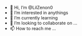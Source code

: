 - 👋 Hi, I’m @LilZenon0
- 👀 I’m interested in anythings
- 🌱 I’m currently learning 
- 💞️ I’m looking to collaborate on ...
- 📫 How to reach me ...

<!---
LilZenon0/LilZenon0 is a ✨ special ✨ repository because its `README.md` (this file) appears on your GitHub profile.
You can click the Preview link to take a look at your changes.
--->
